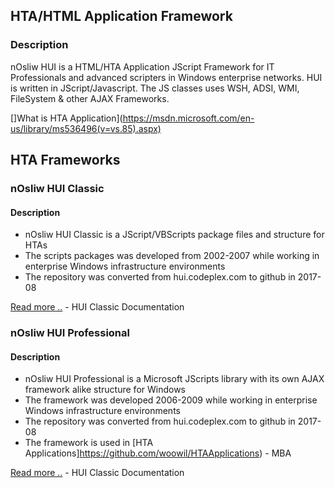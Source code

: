 

## HTA/HTML Application Framework

### Description
nOsliw HUI is a HTML/HTA Application JScript Framework for IT Professionals and advanced scripters in Windows enterprise networks. HUI is written in JScript/Javascript. The JS classes uses WSH, ADSI, WMI, FileSystem & other AJAX Frameworks.

[]What is HTA Application](https://msdn.microsoft.com/en-us/library/ms536496(v=vs.85).aspx)

## HTA Frameworks
### nOsliw HUI Classic
#### Description
* nOsliw HUI Classic is a JScript/VBScripts package files and structure for HTAs
* The scripts packages was developed from 2002-2007 while working in enterprise Windows infrastructure environments
* The repository was converted from hui.codeplex.com to github in 2017-08

[Read more ..](./docs/hui-classic.md) - HUI Classic Documentation

### nOsliw HUI Professional
#### Description
* nOsliw HUI Professional is a Microsoft JScripts library with its own AJAX framework alike structure for Windows
* The framework was developed 2006-2009 while working in enterprise Windows infrastructure environments
* The repository was converted from hui.codeplex.com to github in 2017-08
* The framework is used in [HTA Applications]https://github.com/woowil/HTAApplications) - MBA

[Read more ..](./docs/hui-professional.md) - HUI Classic Documentation








